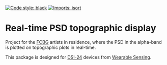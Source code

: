 [![Code style: black](https://img.shields.io/badge/code%20style-black-000000.svg)](https://github.com/psf/black)
[![Imports: isort](https://img.shields.io/badge/%20imports-isort-%231674b1?style=flat&labelColor=ef8336)](https://pycqa.github.io/isort/)

# Real-time PSD topographic display

Project for the [FCBG](https://www.campusbiotech.ch/en/) artists in residence,
where the PSD in the alpha-band is plotted on topographic plots in real-time.

This package is designed for [DSI-24](https://wearablesensing.com/products/dsi-24/)
devices from [Wearable Sensing](https://wearablesensing.com/).
